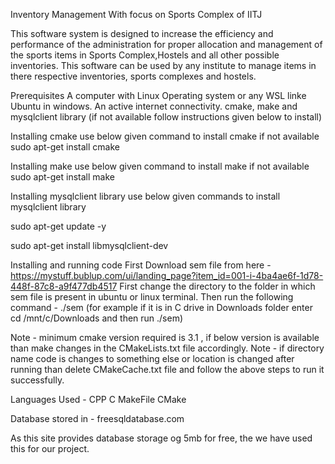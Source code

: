 Inventory Management With focus on Sports Complex of IITJ

This software system is designed to increase the efficiency and performance of the administration for proper allocation and management of the sports items in Sports Complex,Hostels and all other possible inventories. This software can be used by any institute to manage items in there respective inventories, sports complexes and hostels.

Prerequisites
A computer with Linux Operating system or any WSL linke Ubuntu in windows.
An active internet connectivity.
cmake, make and mysqlclient library (if not available follow instructions given below to install)

Installing cmake
use below given command to install cmake if not available
sudo apt-get install cmake

Installing make
use below given command to install make if not available
sudo apt-get install make

Installing mysqlclient library
use below given commands to install mysqlclient library

sudo apt-get update -y

sudo apt-get install libmysqlclient-dev

Installing and running code
First Download sem file from here - https://mystuff.bublup.com/ui/landing_page?item_id=001-i-4ba4ae6f-1d78-448f-87c8-a9f477db4517
First change the directory to the folder in which sem file is present in ubuntu or linux terminal.
Then run the following command -
./sem
(for example if it is in C drive in Downloads folder enter cd /mnt/c/Downloads and then run ./sem) 

Note - minimum cmake version required is 3.1 , if below version is available than make changes in the CMakeLists.txt file accordingly. Note - if directory name code is changes to something else or location is changed after running than delete CMakeCache.txt file and follow the above steps to run it successfully.

Languages Used -
CPP
C
MakeFile
CMake

Database stored in -
freesqldatabase.com

As this site provides database storage og 5mb for free, the we have used this for our project.
